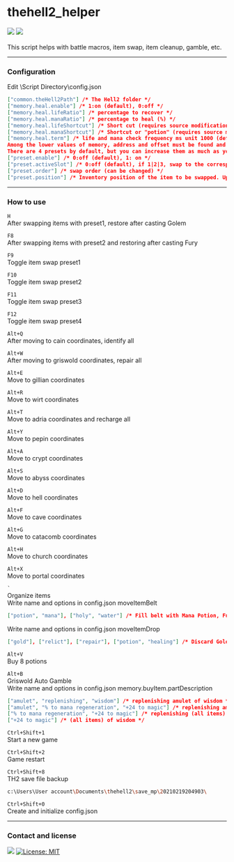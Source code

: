 # thehell2_helper
<div align=left> 
  <img src="https://img.shields.io/badge/autohotkey-334455?style=flat-square&logo=autohotkey&logoColor=white">
  <img src="https://img.shields.io/badge/windows-0078D6?style=flat-square&logo=windows&logoColor=white">
  <br>
  <br>
</div>
This script helps with battle macros, item swap, item cleanup, gamble, etc.<br>

* * *

### Configuration

Edit \Script Directory\config.json

```json
["common.theHell2Path"] /* The Hell2 folder */
["memory.heal.enable"] /* 1:on (default), 0:off */
["memory.heal.lifeRatio"] /* percentage to recover */
["memory.heal.manaRatio"] /* percentage to heal (%) */
["memory.heal.lifeShortcut"] /* Short cut (requires source modification) */
["memory.heal.manaShortcut"] /* Shortcut or "potion" (requires source modification) */
["memory.heal.term"] /* life and mana check frequency ms unit 1000 (default)
Among the lower values of memory, address and offset must be found and replaced when the version is changed.
There are 4 presets by default, but you can increase them as much as you want and add hotkeys. There are 10 swap items in total, and you can change the weapon slot for each item. */
["preset.enable"] /* 0:off (default), 1: on */
["preset.activeSlot"] /* 0:off (default), if 1|2|3, swap to the corresponding slot */
["preset.order"] /* swap order (can be changed) */
["preset.position"] /* Inventory position of the item to be swapped. Upper left of inventory = [1, 1] / Lower right = [10, 7] **Need to fill in accurately */
```

* * *

### How to use

`H`<br>
After swapping items with preset1, restore after casting Golem

`F8`<br>
After swapping items with preset2 and restoring after casting Fury

`F9`<br>
Toggle item swap preset1

`F10`<br>
Toggle item swap preset2

`F11`<br>
Toggle item swap preset3

`F12`<br>
Toggle item swap preset4

`Alt+Q`<br>
After moving to cain coordinates, identify all

`Alt+W`<br>
After moving to griswold coordinates, repair all

`Alt+E`<br>
Move to gillian coordinates

`Alt+R`<br>
Move to wirt coordinates

`Alt+T`<br>
Move to adria coordinates and recharge all

`Alt+Y`<br>
Move to pepin coordinates

`Alt+A`<br>
Move to crypt coordinates

`Alt+S`<br>
Move to abyss coordinates

`Alt+D`<br>
Move to hell coordinates

`Alt+F`<br>
Move to cave coordinates

`Alt+G`<br>
Move to catacomb coordinates

`Alt+H`<br>
Move to church coordinates

`Alt+X`<br>
Move to portal coordinates

`` ` ``<br>
Organize items<br>
Write name and options in config.json moveItemBelt<br>
```json
["potion", "mana"], ["holy", "water"] /* Fill belt with Mana Potion, Full Mana Potion, Holy Water, Full Holy Water */
```
Write name and options in config.json moveItemDrop<br>
```json
["gold"], ["relict"], ["repair"], ["potion", "healing"] /* Discard Gold, All Relics, Repair Oil x, Healing Potion, Full Healing Potion */
```

`Alt+V`<br>
Buy 8 potions

`Alt+B`<br>
Griswold Auto Gamble<br>
Write name and options in config.json memory.buyItem.partDescription<br>
```json
["amulet", "replenishing", "wisdom"] /* replenishing amulet of wisdom */
["amulet", "% to mana regeneration", "+24 to magic"] /* replenishing amulet of wisdom */
["% to mana regeneration", "+24 to magic"] /* replenishing (all items) of wisdom */
["+24 to magic"] /* (all items) of wisdom */
```

`Ctrl+Shift+1`<br>
Start a new game

`Ctrl+Shift+2`<br>
Game restart

`Ctrl+Shift+8`<br>
TH2 save file backup
```sh
c:\Users\User account\Documents\thehell2\save_mp\20210219204903\
```

`Ctrl+Shift+0`<br>
Create and initialize config.json

* * *

### Contact and license

<a href="mailto:xqbty8po-dntco43u@yahoo.com" target="_blank"><img src="https://img.shields.io/badge/yahoo!-6001D2?style=flat-square&logo=yahoo!&logoColor=white"/></a>
[![License: MIT](https://img.shields.io/badge/License-MIT-yellow.svg)](https://opensource.org/licenses/MIT)
